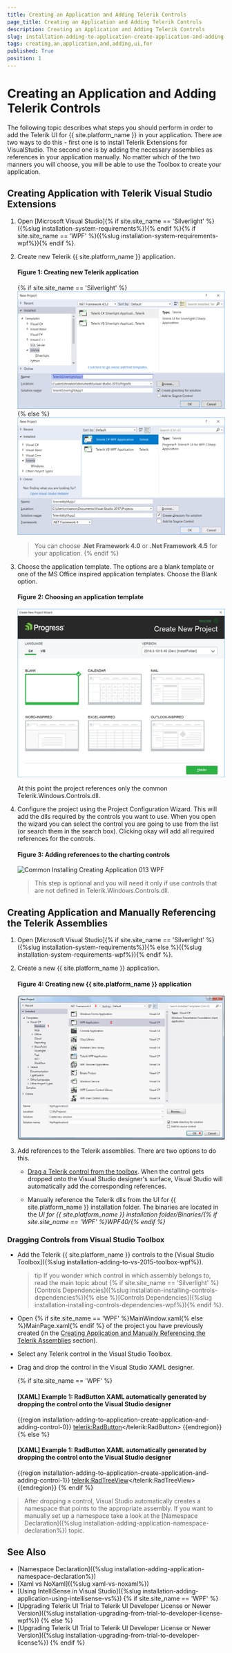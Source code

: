 ```yaml
---
title: Creating an Application and Adding Telerik Controls
page_title: Creating an Application and Adding Telerik Controls
description: Creating an Application and Adding Telerik Controls
slug: installation-adding-to-application-create-application-and-adding-control
tags: creating,an,application,and,adding,ui,for
published: True
position: 1
---
```


# Creating an Application and Adding Telerik Controls

The following topic describes what steps you should perform in order to add the Telerik UI for {{ site.platform_name }} in your application. There are two ways to do this - first one is to install Telerik Extensions for VisualStudio. The second one is by adding the necessary assemblies as references in your application manually. No matter which of the two manners you will choose, you will be able to use the Toolbox to create your application.

## Creating Application with Telerik Visual Studio Extensions

1. Open [Microsoft Visual Studio]{% if site.site_name == 'Silverlight' %}({%slug installation-system-requirements%}){% endif %}{% if site.site_name == 'WPF' %}({%slug installation-system-requirements-wpf%}){% endif %}.

2. Create new Telerik {{ site.platform_name }} application.
	
	#### __Figure 1: Creating new Telerik application__	
	{% if site.site_name == 'Silverlight' %}
	![Creating new Telerik application](images/installation-adding-to-application-create-application-and-adding-control-0.png)
	{% else %}
	![Creating new Telerik application](images/installation-adding-to-application-create-application-and-adding-control-1.png)

	>You can choose __.Net Framework 4.0__ or __.Net Framework 4.5__ for your application.
	{% endif %}

3. Choose the application template. The options are a blank template or one of the MS Office inspired application templates. Choose the Blank option.
	
	#### __Figure 2: Choosing an application template__
	![Choosing an application template](images/installation-adding-to-application-create-application-and-adding-control-2.png)

	At this point the project references only the common Telerik.Windows.Controls.dll. 

4. Configure the project using the Project Configuration Wizard. This will add the dlls required by the controls you want to use. When you open the wizard you can select the  control you are going to use from the list (or search them in the search box). Clicking okay will add all required references for the controls.

	#### __Figure 3: Adding references to the charting controls__
	![Common Installing Creating Application 013 WPF](images/nstallation-adding-to-application-create-application-and-adding-control-3.png)	

	> This step is optional and you will need it only if use controls that are not defined in Telerik.Windows.Controls.dll.

## Creating Application and Manually Referencing the Telerik Assemblies

1. Open [Microsoft Visual Studio]{% if site.site_name == 'Silverlight' %}({%slug installation-system-requirements%}){% else %}({%slug installation-system-requirements-wpf%}){% endif %}.
          	
2. Create a new {{ site.platform_name }} application.
	
	#### __Figure 4: Creating new {{ site.platform_name }} application__
	![Common Installing Creating Application 011 WPF](images/Common_InstallingCreatingApplication_011_WPF.png)

3. Add references to the Telerik assemblies. There are two options to do this.
	
	* [Drag a Telerik control from the toolbox](#dragging-controls-from-visual-studio-toolbox). When the control gets dropped onto the Visual Studio designer's surface, Visual Studio will automatically add the corresponding references.
	
	* Manually reference the Telerik dlls from the UI for {{ site.platform_name }} installation folder.	The binaries are located in the *UI for {{ site.platform_name }} installation folder/Binaries/{% if site.site_name == 'WPF' %}WPF40/{% endif %}*
	
### Dragging Controls from Visual Studio Toolbox

* Add the Telerik {{ site.platform_name }} controls to the [Visual Studio Toolbox]({%slug installation-adding-to-vs-2015-toolbox-wpf%}).

	>tip If you wonder which control in which assembly belongs to, read the main topic about {% if site.site_name == 'Silverlight' %}[Controls Dependencies]({%slug installation-installing-controls-dependencies%}){% else %}[Controls Dependencies]({%slug installation-installing-controls-dependencies-wpf%}){% endif %}.

* Open {% if site.site_name == 'WPF' %}MainWindow.xaml{% else %}MainPage.xaml{% endif %} of the project you have previously created (in the [Creating Application and Manually Referencing the Telerik Assemblies](#creating-application-and-manually-referencing-the-telerik-assemblies) section).

* Select any Telerik control in the Visual Studio Toolbox.

* Drag and drop the control in the Visual Studio XAML designer. 

	{% if site.site_name == 'WPF' %}
	#### __[XAML] Example 1: RadButton XAML automatically generated by dropping the control onto the Visual Studio designer__
	{{region installation-adding-to-application-create-application-and-adding-control-0}}
		<Window x:Class="WpfApplication1.Window1"
			xmlns="http://schemas.microsoft.com/winfx/2006/xaml/presentation"
			xmlns:x="http://schemas.microsoft.com/winfx/2006/xaml"
			xmlns:telerik="http://schemas.telerik.com/2008/xaml/presentation"
			Title="Window1" Height="300" Width="300">
			<Grid>
				<telerik:RadButton></telerik:RadButton>
			</Grid>
		</Window>
	{{endregion}}
	{% else %}
	#### __[XAML] Example 1: RadButton XAML automatically generated by dropping the control onto the Visual Studio designer__
	{{region installation-adding-to-application-create-application-and-adding-control-1}}
		<UserControl 
			x:Class="Test.MainPage"
			xmlns="http://schemas.microsoft.com/winfx/2006/xaml/presentation" 
			xmlns:x="http://schemas.microsoft.com/winfx/2006/xaml"
			xmlns:d="http://schemas.microsoft.com/expression/blend/2008" 
			xmlns:mc="http://schemas.openxmlformats.org/markup-compatibility/2006"
			xmlns:telerik="http://schemas.telerik.com/2008/xaml/presentation"    
			mc:Ignorable="d" d:DesignWidth="640" d:DesignHeight="480">
		  <Grid x:Name="LayoutRoot">
				<telerik:RadTreeView></telerik:RadTreeView>
		  </Grid>
		</UserControl>
	{{endregion}}
	{% endif %}

> After dropping a control, Visual Studio automatically creates a namespace that points to the appropriate assembly. If you want to manually set up a namespace take a look at the [Namespace Declaration]({%slug installation-adding-application-namespace-declaration%}) topic.

## See Also  
 * [Namespace Declaration]({%slug installation-adding-application-namespace-declaration%})
 * [Xaml vs NoXaml]({%slug xaml-vs-noxaml%})
 * [Using IntelliSense in Visual Studio]({%slug installation-adding-application-using-intellisense-vs%})
 {% if site.site_name == 'WPF' %}
 * [Upgrading Telerik UI Trial to Telerik UI Developer License or Newer Version]({%slug installation-upgrading-from-trial-to-developer-license-wpf%}) 
 {% else %}
 * [Upgrading Telerik UI Trial to Telerik UI Developer License or Newer Version]({%slug installation-upgrading-from-trial-to-developer-license%}) 
 {% endif %}
